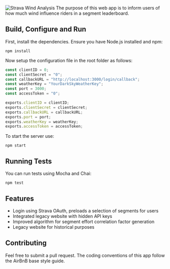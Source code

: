 ![Strava Wind Analysis](https://i.imgur.com/9eaXBJu.png)
The purpose of this web app is to inform users of how much wind influence riders in a segment leaderboard.

## Build, Configure and Run
First, install the dependencies. Ensure you have Node.js installed and npm:
```shell
npm install
```

Now setup the configuration file in the root folder as follows:
```javascript
const clientID = 0;
const clientSecret = "0";
const callbackURL = "http://localhost:3000/login/callback";
const weatherKey = "YourDarkSkyWeatherKey";
const port = 3000;
const accessToken = "0";

exports.clientID = clientID;
exports.clientSecret = clientSecret;
exports.callbackURL = callbackURL;
exports.port = port;
exports.weatherKey = weatherKey;
exports.accessToken = accessToken;
```

To start the server use:
```shell
npm start
```

## Running Tests
You can run tests using Mocha and Chai:
```shell
npm test
```

## Features
* Login using Strava OAuth, preloads a selection of segments for users
* Integrated legacy website with hidden API keys
* Improved algorithm for segment effort correlation factor generation
* Legacy website for historical purposes

## Contributing
Feel free to submit a pull request. The coding conventions of this app follow the AirBnB base style guide.
